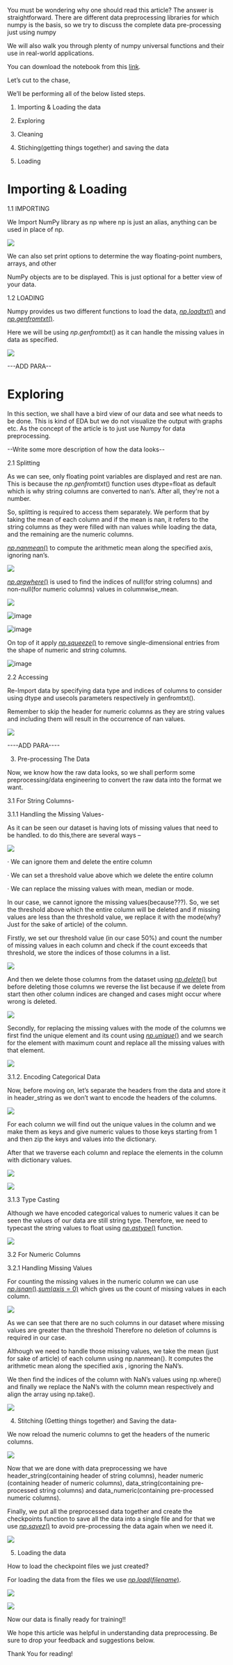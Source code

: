 
You must be wondering why one should read this article? The answer is straightforward. There are different data preprocessing libraries for which numpy is the basis, so we try to discuss the complete data pre-processing just using numpy

  

We will also walk you through plenty of numpy universal functions and their use in real-world applications.

  

You can download the notebook from this [link](https://drive.google.com/file/d/1knzRc5XdWyAbOxdY0CmUAJiFz0_Yoc9Y/view?usp=sharing).


  

Let’s cut to the chase,

  

We’ll be performing all of the below listed steps.

  

1. Importing & Loading the data

2. Exploring 

3. Cleaning 

4. Stiching(getting things together) and saving the data

5. Loading 

  

# Importing & Loading

  

1.1 IMPORTING

  

We Import NumPy library as np where np is just an alias, anything can be used in place of np. 

  

![](https://lh5.googleusercontent.com/qR1AtKWT-TZjS-Gtw4n4bGSzz7a5IgfzyvmfYH6B2phFqSq8ZDMHtSbvp1tagPZIpt8S0APNKA_FbwWQjpp4Kl8Ca2Jo56-sMFxrRVtRo5R2OOjeZuY9T3UvJ5oQsKXAJ7wzq4yl)

  

We can also set print options to determine the way floating-point numbers, arrays, and other

  

NumPy objects are to be displayed. This is just optional for a better view of your data.

  

1.2 LOADING

  

Numpy provides us two different functions to load the data, [$np.loadtxt()$](https://numpy.org/doc/stable/reference/generated/numpy.loadtxt.html) and [$np.genfromtxt()$](https://numpy.org/doc/1.20/reference/generated/numpy.genfromtxt.html).

  

Here we will be using $np.genfromtxt()$ as it can handle the missing values in data as specified.

  

![](https://lh6.googleusercontent.com/koNShW7JbDSigHbHXj-lgfn7pT8r8eoXEEc4T7FiUFUtGFQcWBvcuhszd1cmQ0t2QN-ZzO4NRfuYLT5wLQcNd4kYWEvP1Kd5TAWbQ_4RV3JHT0cpCKwCzwn4xLRUvKmleeDOgPT9)

  ---ADD PARA--

  

# Exploring

  

In this section, we shall have a bird view of our data and see what needs to be done. This is kind of EDA but we do not visualize the output with graphs etc. As the concept of the article is to just use Numpy for data preprocessing.

  

--Write some more description of how the data looks--

  

2.1 Splitting

  
As we can see, only floating point variables are displayed and rest are nan. This is because the $np.genfromtxt()$ function uses dtype=float as default which is why string columns are converted to nan’s. After all, they're not a number.

So, splitting is required to access them separately. We perform that by taking the mean of each column and if the mean is nan, it refers to the string columns as they were filled with nan values while loading the data, and the remaining are the numeric columns.

 

[$np.nanmean()$](https://numpy.org/doc/stable/reference/generated/numpy.nanmean.html) to compute the arithmetic mean along the specified axis, ignoring nan’s.

  

![](https://lh4.googleusercontent.com/GsnT5w0ToDWQo3f2O9-2AdpJNXQMIBIkBlsjxgUZEnBWKwyTYyLFS0QBqZh5pbt-YPkbmw7WZUUQrhkx5I38Qbb4E0PefNlJs6H2gPeuugm6SPcdu1l3USH2HWecRxAPb0utHppo)

  

[$np.argwhere()$](https://numpy.org/doc/stable/reference/generated/numpy.argwhere.html) is used to find the indices of null(for string columns) and non-null(for numeric columns) values in columnwise_mean.




![](https://lh5.googleusercontent.com/L_aqZsy4NzCKfa1zmSlHBOZMUVGxned3L150mN7rReb1NGlW63-2JTBzpbm1Srvy18GGd7sbaBxrSv7R_TvhanptjaLazIFAV7spgOa8lxyLrnszP_0lAKkg_l_KFH45E8C03spu)

![image](https://user-images.githubusercontent.com/53438169/126495174-05633d78-6bd3-4547-980c-9c72ea6b0721.png)

![image](https://user-images.githubusercontent.com/53438169/126494999-61e8596b-934f-47c2-91d9-7d832648bf2c.png)  

On top of it apply [$np.squeeze()$](https://numpy.org/doc/stable/reference/generated/numpy.squeeze.html) to remove single-dimensional entries from the shape of numeric and string columns.

  

![image](https://user-images.githubusercontent.com/53438169/126495281-9b810e8b-c014-4926-8066-c4f38878a5db.png)


  

2.2 Accessing

  

Re-Import data by specifying data type and indices of columns to consider using dtype and usecols parameters respectively in genfromtxt().

  

Remember to skip the header for numeric columns as they are string values and including them will result in the occurrence of nan values.

  

![](https://lh3.googleusercontent.com/d11zJsmb5WCoXJLhp4l0qn37YqNdmMWKt-UjHh7TP-4KAoq-JBMWzTL-ka5blOjKd7NPKjavUXXPfUf1prLPT_SnRpB7LfJ4uMSI-6KHLAe3lND88-tOUlXI8H3nktpgm_9yQknX)

  
----ADD PARA----
  

3. Pre-processing The Data

  

Now, we know how the raw data looks, so we shall perform some preprocessing/data engineering to convert the raw data into the format we want.

  

3.1 For String Columns-

  

3.1.1 Handling the Missing Values-

  

As it can be seen our dataset is having lots of missing values that need to be handled. to do this,there are several ways –

  

![](https://lh3.googleusercontent.com/Ry7GLyEabcQvrkwAIdJQF91VZU7iPJlDCteu85sWgcdn74wtpQrFwgkkH1m2NDY7avXGiKJzgK9Xvj-8LInObkN_jl0dibdXsFXdJsa2_NrkETW_AypIyiiMG7w8N93ryRX0keWM)

  

· We can ignore them and delete the entire column

  

· We can set a threshold value above which we delete the entire column

  

· We can replace the missing values with mean, median or mode.

  

In our case, we cannot ignore the missing values(because???). So, we set the threshold above which the entire column will be deleted and if missing values are less than the threshold value, we replace it with the mode(why? Just for the sake of article) of the column.

  

Firstly, we set our threshold value (in our case 50%) and count the number of missing values in each column and check if the count exceeds that threshold, we store the indices of those columns in a list.

  

![](https://lh6.googleusercontent.com/DMcNVNMP5L_nvlbeyInadWrImt5rndBFJa1NsJIVM4ZeqnSIq7XoJ0qPG2QafVCuWYmwgAOUDuhvhY_se8xjuYtuVib65PpdF1b4TdBKzU5ar1KOp7sVxSnYHTEW-EB-B9RnyjFW)

  

And then we delete those columns from the dataset using [$np.delete()$](https://numpy.org/doc/stable/reference/generated/numpy.delete.html) but before deleting those columns we reverse the list because if we delete from start then other column indices are changed and cases might occur where wrong is deleted.

  

![](https://lh6.googleusercontent.com/l6DtGlWm_pb7Yz8yPul8_fsZkQrTtYeRciExdvo2mldWx265qrKxdFR_3rNPQVahZtAiYAYl-DpOuQvtHJCz_lmopA6qyLcPKNtElYi-kq5ae3TK552cKmNvNBflKNmUHnsDp2-Q)

  

Secondly, for replacing the missing values with the mode of the columns we first find the unique element and its count using [$np.unique()$](https://numpy.org/doc/stable/reference/generated/numpy.unique.html) and we search for the element with maximum count and replace all the missing values with that element.

  

![](https://lh3.googleusercontent.com/64q3WPUox-dEcWXohsgeMFDGkT9wE3YjPO5jL7HzIwZ2P23Waujuupymhenc4m4Reg2prF9JGc2TYT0O87O4Ke17ZBdHF4Ty_fKYRirTWBoDDbpRpJV8bzbZYPIxtCkVJ0PgwtoR)

  

  

3.1.2. Encoding Categorical Data

  

Now, before moving on, let’s separate the headers from the data and store it in header_string as we don’t want to encode the headers of the columns.

  

![](https://lh3.googleusercontent.com/Wp7weWJRZpkn-3QbUH6nr03jowwORYfXjyCQ5WNs8UhDvplR4RlqCmFikdoJoykkTalUB3ShO4OZH2BnGl3-fpnDwhfpRWRNfpoYnGPxPAzW14oWQKBZJjB4gGJ-0tmtEt6s6wkd)

  

  

For each column we will find out the unique values in the column and we make them as keys and give numeric values to those keys starting from 1 and then zip the keys and values into the dictionary.

  

After that we traverse each column and replace the elements in the column with dictionary values.

  

![](https://lh5.googleusercontent.com/rsppnSb9qnLAqqHtVWG_a_J5gwhj5IGbgPVdJWraCtBq4Kwp-NtGYelUebDRIsToVfnuEg085r8GSrYrklExiCe1uX2mTcmcPTMI3Fh4G_EKBANnh7vOOKjDZJYZLgPw175sLliy)

  

![](https://lh5.googleusercontent.com/zwNg0IS75yS1CoAvxYfecGni9FKyZ_CvlF5dI6egLoJ3fc4aZu2oKs0F2V_7L-4qKHtehoFwBBojTu_cVuNsFFTP52uFfq9OADlvzraiKZgFU9PEQpNJXxJjf0deOsA-CdtIdjiA)

  

  

3.1.3 Type Casting

  

Although we have encoded categorical values to numeric values it can be seen the values of our data are still string type. Therefore, we need to typecast the string values to float using [$np.astype()$](https://numpy.org/doc/stable/reference/generated/numpy.ndarray.astype.html) function.

  

![](https://lh6.googleusercontent.com/GNowCVaPx9J4R74wELhSIOdgwDpRGz_FQZl3xIBPCzvEKbpRcaioc-5DsIdCy9_kLsTY-X91eq9yK6OqoY2W6P9cvEqCrLOgeyCBQ1P8hpNaa02WpDB6xWyjmyTAUilYxAuOGW9w)

  

3.2 For Numeric Columns

  

3.2.1 Handling Missing Values

  

For counting the missing values in the numeric column we can use [$np.isnan()$](https://numpy.org/doc/stable/reference/generated/numpy.isnan.html).[$sum(axis=0)$](https://numpy.org/doc/stable/reference/generated/numpy.sum.html) which gives us the count of missing values in each column.

  

![](https://lh4.googleusercontent.com/j_7BWWH_XiX0LW57Dq9t5qsp_k_RhvNVaJfVynuGuTg26hS62Suxnm8Jtr5kvsrTN-Ajog6mPV86YhzG-Ro6MJ6wdntIg7strBP9JLpwx5P7bYZa4TUuLQdj8CHTHD86MDUVnOGK)

  

As we can see that there are no such columns in our dataset where missing values are greater than the threshold Therefore no deletion of columns is required in our case.

  

Although we need to handle those missing values, we take the mean (just for sake of article) of each column using np.nanmean(). It computes the arithmetic mean along the specified axis , ignoring the NaN’s.

  

We then find the indices of the column with NaN’s values using np.where() and finally we replace the NaN’s with the column mean respectively and align the array using np.take().

  

![](https://lh4.googleusercontent.com/kNccI0WTexs9nMYP5Z_alD814caj-w0qzgOnxdbbISEiE0A1bvR1ZKz9stkHPiXGIH7O-OfFtUE25nSWkjZw6vVJ24ulEQwHx7PUhRGAZt5heTGT91ivIXIrNWfHThZunb9amDNX)

  

  

4. Stitching (Getting things together) and Saving the data-

  

We now reload the numeric columns to get the headers of the numeric columns.

  

![](https://lh6.googleusercontent.com/TAXXrHt2crxwwsmZ-LYiPmUZO13lCzeKGTzM0hs8vthPdFU_lx0rmlvalSzPfeiiVdzSYjjhFAzPxO-2Wa0WiDbfmFprvre80N958AcZhmzPYTPruH8MxSrH-FfZr79lk4bDUc1Z)

  

Now that we are done with data preprocessing we have header_string(containing header of string columns), header numeric (containing header of numeric columns), data_string(containing pre-processed string columns) and data_numeric(containing pre-processed numeric columns).

  

Finally, we put all the preprocessed data together and create the checkpoints function to save all the data into a single file and for that we use [$np.savez()$](https://numpy.org/doc/stable/reference/generated/numpy.savez.html) to avoid pre-processing the data again when we need it.

  

![](https://lh6.googleusercontent.com/OcmTgxOiZWaav_bg9tgoZe9aZVQjA6kEkhtAKHaKxXFZu1FZih8U5giC3kvgpNhlLuz4EoIi_1yk1CFuccUFW9-Whg-CTAP2zg0tM5EQEgm-JJ0Ftqzw-H89stoKE2dN3krTwhNj)

  

5. Loading the data

  

How to load the checkpoint files we just created?

  

For loading the data from the files we use [$np.load(filename)$](https://numpy.org/doc/stable/reference/generated/numpy.load.html).

  

![](https://lh6.googleusercontent.com/T2Bb4J-91_edfhTW_OgIMe1ioy6YjjOzqXPnwiy7Gtjq45k3FKBq3YfHhsYK_GHEjadOoB1WuUfLRCBqSDoa5wayIetlhqBsA14Zir9_HvAxem3uxp9y-6iRUW2WbKNGAYmwB5SO)

  

![](https://lh5.googleusercontent.com/riovPdirHv-l6RlMt1v0znVms1lPkTU82XbVnMYBXt6WLgZHFf7Qq4mgEgDo0_rOZUfqFVZwNZVsxnyUGPsYORwhNGIETLv-ybSVU1tmk6xn4vTKoTsJfCCAUbnWcohoVDDQVNXg)

  

  

Now our data is finally ready for training!!

We hope this article was helpful in understanding data preprocessing. Be sure to drop your feedback and suggestions below.

Thank You for reading!


